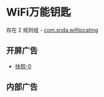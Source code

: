 # WiFi万能钥匙

存在 2 规则组 - [com.snda.wifilocating](/src/apps/com.snda.wifilocating.ts)

## 开屏广告

- [快照-0](https://i.gkd.li/import/import/12472605)

## 内部广告
